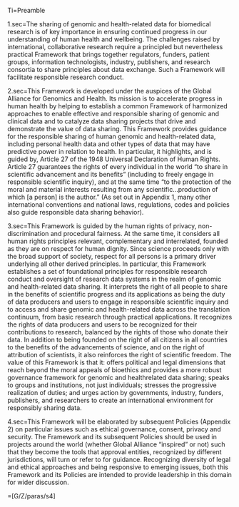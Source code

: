 
Ti=Preamble

1.sec=The sharing of genomic and health-related data for biomedical research is of key importance in ensuring continued progress in our understanding of human health and wellbeing. The challenges raised by international, collaborative research require a principled but nevertheless practical Framework that brings together regulators, funders, patient groups, information technologists, industry, publishers, and research consortia to share principles about data exchange. Such a Framework will facilitate responsible research conduct.

2.sec=This Framework is developed under the auspices of the Global Alliance for Genomics and Health. Its mission is to accelerate progress in human health by helping to establish a common Framework of harmonized approaches to enable effective and responsible sharing of genomic and clinical data and to catalyze data sharing projects that drive and demonstrate the value of data sharing. This Framework provides guidance for the responsible sharing of human genomic and health-related data, including personal health data and other types of data that may have predictive power in relation to health. In particular, it highlights, and is guided by, Article 27 of the 1948 Universal Declaration of Human Rights. Article 27 guarantees the rights of every individual in the world “to share in scientific advancement and its benefits” (including to freely engage in responsible scientific inquiry), and at the same time “to the protection of the moral and material interests resulting from any scientific…production of which [a person] is the author.” (As set out in Appendix 1, many other international conventions and national laws, regulations, codes and policies also guide responsible data sharing behavior).

3.sec=This Framework is guided by the human rights of privacy, non-discrimination and procedural fairness. At the same time, it considers all human rights principles relevant, complementary and interrelated, founded as they are on respect for human dignity. Since science proceeds only with the broad support of society, respect for all persons is a primary driver underlying all other derived principles. In particular, this Framework establishes a set of foundational principles for responsible research conduct and oversight of research data systems in the realm of genomic and health-related data sharing. It interprets the right of all people to share in the benefits of scientific progress and its applications as being the duty of data producers and users to engage in responsible scientific inquiry and to access and share genomic and health-related data across the translation continuum, from basic research through practical applications. It recognizes the rights of data producers and users to be recognized for their contributions to research, balanced by the rights of those who donate their data. In addition to being founded on the right of all citizens in all countries to the benefits of the advancements of science, and on the right of attribution of scientists, it also reinforces the right of scientific freedom. The value of this Framework is that it: offers political and legal dimensions that reach beyond the moral appeals of bioethics and provides a more robust governance framework for genomic and healthrelated data sharing; speaks to groups and institutions, not just individuals; stresses the progressive  realization of duties; and urges action by governments, industry, funders, publishers, and researchers to create an international environment for responsibly sharing data.

4.sec=This Framework will be elaborated by subsequent Policies (Appendix 2) on particular issues such as ethical governance, consent, privacy and security. The Framework and its subsequent Policies should be used in projects around the world (whether Global Alliance “inspired” or not) such that they become the tools that approval entities, recognized by different jurisdictions, will turn or refer to for guidance. Recognizing diversity of legal and ethical approaches and being responsive to emerging issues, both this Framework and its Policies are intended to provide leadership in this domain for wider discussion.

=[G/Z/paras/s4]
